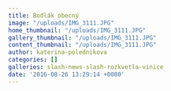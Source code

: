 ```yaml
---
title: Bodlák obecný
image: "/uploads/IMG_3111.JPG"
home_thumbnail: "/uploads/IMG_3111.JPG"
gallery_thumbnail: "/uploads/IMG_3111.JPG"
content_thumbnail: "/uploads/IMG_3111.JPG"
author: katerina-polednikova
categories: []
galleries: slash-news-slash-rozkvetla-vinice
date: '2016-08-26 13:29:14 +0000'
---
```

